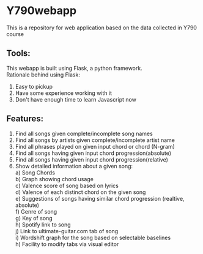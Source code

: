 Y790webapp
==========

This is a repository for web application based on the data collected in Y790 course

Tools:
------
This webapp is built using Flask, a python framework.  
Rationale behind using Flask:  
1) Easy to pickup  
2) Have some experience working with it  
3) Don't have enough time to learn Javascript now  

Features:
--------
1) Find all songs given complete/incomplete song names  
2) Find all songs by artists given complete/incomplete artist name  
3) Find all phrases played on given input chord or chord (N-gram)  
4) Find all songs having given input chord progression(absolute)    
5) Find all songs having given input chord progression(relative)  
6) Show detailed information about a given song:  
	a) Song Chords  
	b) Graph showing chord usage  
	c) Valence score of song based on lyrics  
	d) Valence of each distinct chord on the given song  
	e) Suggestions of songs having similar chord progression (realtive, absolute)  
	f) Genre of song  
	g) Key of song  
	h) Spotify link to song  
	j) Link to ultimate-guitar.com tab of song  
	i) Wordshift graph for the song based on selectable baselines  
	h) Facility to modify tabs via visual editor  


